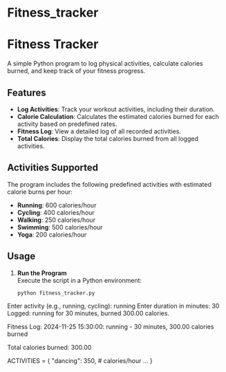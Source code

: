 # Fitness_tracker
# Fitness Tracker

A simple Python program to log physical activities, calculate calories burned, and keep track of your fitness progress.

## Features

- **Log Activities**: Track your workout activities, including their duration.
- **Calorie Calculation**: Calculates the estimated calories burned for each activity based on predefined rates.
- **Fitness Log**: View a detailed log of all recorded activities.
- **Total Calories**: Display the total calories burned from all logged activities.

## Activities Supported

The program includes the following predefined activities with estimated calorie burns per hour:

- **Running**: 600 calories/hour
- **Cycling**: 400 calories/hour
- **Walking**: 250 calories/hour
- **Swimming**: 500 calories/hour
- **Yoga**: 200 calories/hour

## Usage

1. **Run the Program**  
   Execute the script in a Python environment:
   ```bash
   python fitness_tracker.py

Enter activity (e.g., running, cycling): running
Enter duration in minutes: 30
Logged: running for 30 minutes, burned 300.00 calories.

Fitness Log:
2024-11-25 15:30:00: running - 30 minutes, 300.00 calories burned

Total calories burned: 300.00

ACTIVITIES = {
    "dancing": 350,  # calories/hour
    ...
}
